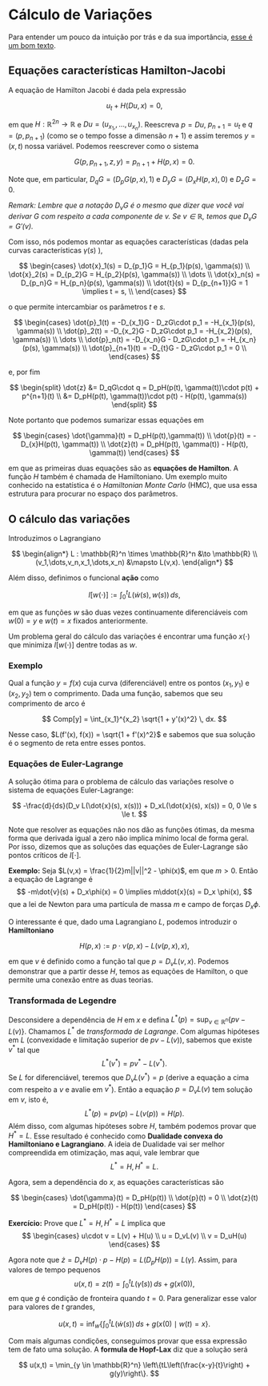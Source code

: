 # Cálculo de Variações 

Para entender um pouco da intuição por trás e da sua importância, [esse é um
bom texto](https://towardsdatascience.com/insights-on-the-calculus-of-variations-f50825f0ca84).


## Equações características Hamilton-Jacobi 

A equação de Hamilton Jacobi é dada pela expressão 

$$
u_t + H(Du, x) = 0, 
$$

em que $H : \mathbb{R}^{2n} \to \mathbb{R}$ e $Du = (u_{x_1,}, \dots,
u_{x_n})$. Reescreva $p = Du$, $p_{n+1} = u_t$ e $q = (p,p_{n+1})$ (como se o tempo fosse a
dimensão $n+1$) e assim teremos $y = (x,t)$ nossa variável. Podemos reescrever
como o sistema 

$$
G(p, p_{n+1}, z, y) = p_{n+1} + H(p, x) = 0.
$$

Note que, em particular, $D_qG = (D_pG(p,x), 1)$ e $D_yG = (D_xH(p,x), 0)$ e
$D_zG = 0$. 

*Remark: Lembre que a notação $D_vG$ é o mesmo que dizer que você vai derivar
$G$ com respeito a cada componente de $v$. Se $v \in \mathbb{R}$, temos que
$D_vG = G'(v)$.*

Com isso, nós podemos montar as equações características (dadas pela curvas características
$\gamma(s)$ ), 

$$
\begin{cases}
    \dot{x}_1(s) = D_{p_1}G = H_{p_1}(p(s), \gamma(s)) \\
    \dot{x}_2(s) = D_{p_2}G = H_{p_2}(p(s), \gamma(s)) \\
    \dots \\
    \dot{x}_n(s) = D_{p_n}G = H_{p_n}(p(s), \gamma(s)) \\
    \dot{t}(s) = D_{p_{n+1}}G = 1 \implies t = s, \\
\end{cases}
$$

o que permite intercambiar os parâmetros $t$ e $s$. 

$$
\begin{cases}
    \dot{p}_1(t) = -D_{x_1}G - D_zG\cdot p_1 = -H_{x_1}(p(s), \gamma(s)) \\
    \dot{p}_2(t) = -D_{x_2}G - D_zG\cdot p_1  = -H_{x_2}(p(s), \gamma(s)) \\
    \dots \\
    \dot{p}_n(t) = -D_{x_n}G - D_zG\cdot p_1  = -H_{x_n}(p(s), \gamma(s)) \\
    \dot{p}_{n+1}(t) = -D_{t}G - D_zG\cdot p_1  = 0 \\
\end{cases}
$$

e, por fim 

$$
\begin{split}
    \dot{z} &= D_qG\cdot q = D_pH(p(t), \gamma(t))\cdot p(t) + p^{n+1}(t) \\
    &= D_pH(p(t), \gamma(t))\cdot p(t) - H(p(t), \gamma(s))
\end{split}
$$

Note portanto que podemos sumarizar essas equações em 

$$
\begin{cases}
    \dot{\gamma}(t) = D_pH(p(t),\gamma(t)) \\
    \dot{p}(t) = -D_{x}H(p(t), \gamma(t)) \\
    \dot{z}(t) = D_pH(p(t), \gamma(t)) - H(p(t), \gamma(t))
\end{cases}
$$

em que as primeiras duas equações são as **equações de Hamilton**.  A função
$H$ também é chamada de Hamiltoniano. Um exemplo muito conhecido
na estatística é o *Hamiltonian Monte Carlo* (HMC), que usa
essa estrutura para procurar no espaço dos parâmetros. 

## O cálculo das variações

Introduzimos o Lagrangiano 

$$
\begin{align*}
    L : \mathbb{R}^n \times \mathbb{R}^n &\to \mathbb{R} \\
    (v_1,\dots,v_n,x_1,\dots,x_n) &\mapsto L(v,x).
\end{align*}
$$

Além disso, definimos o funcional **ação** como 

$$
I[w(\cdot)] := \int_0^t L(\dot{w}(s), w(s))\, ds, 
$$

em que as funções $w$ são duas vezes continuamente diferenciáveis com $w(0) =
y$ e $w(t) = x$ fixados anteriormente. 

Um problema geral do cálculo das variações é encontrar uma função $x(\cdot)$
que minimiza $I[w(\cdot)]$ dentre todas as $w$. 

### Exemplo 

Qual a função $y = f(x)$ cuja curva (diferenciável) entre os pontos $(x_1, y_1)$ e $(x_2,
y_2)$ tem o comprimento. Dada uma função, sabemos que seu comprimento de arco
é 

$$
Comp[y] = \int_{x_1}^{x_2} \sqrt{1 + y'(x)^2} \, dx.
$$

Nesse caso, $L(f'(x), f(x)) = \sqrt{1 + f'(x)^2}$ e sabemos que sua solução é
o segmento de reta entre esses pontos. 

### Equações de Euler-Lagrange 

A solução ótima para o problema de cálculo das variações resolve o sistema de
equações Euler-Lagrange:

$$
-\frac{d}{ds}(D_v L(\dot{x}(s), x(s))) + D_xL(\dot{x}(s), x(s)) = 0, 0 \le s
\le t.
$$

Note que resolver as equações não nos dão as funções ótimas, da mesma forma
que derivada igual a zero não implica mínimo local de forma geral. Por isso,
dizemos que as soluções das equações de Euler-Lagrange 
são pontos críticos de $I[\cdot]$. 

**Exemplo:** Seja $L(v,x) = \frac{1}{2}m||v||^2 - \phi(x)$, 
em que $m > 0$. Então a equação de Lagrange é 
$$
-m\dot{v}(s) + D_x\phi(x) = 0 \implies m\ddot{x}(s) = D_x \phi(x), 
$$
que a lei de Newton para uma partícula de massa $m$ e campo 
de forças $D_x \phi$.   

O interessante é que, dado uma Lagrangiano $L$, podemos introduzir o
**Hamiltoniano**

$$
H(p,x) := p\cdot v(p,x) - L(v(p,x), x),
$$

em que $v$ é definido como a função tal que $p = D_vL(v,x)$. 
Podemos demonstrar que a partir desse $H$, temos as equações de Hamilton, o
que permite uma conexão entre as duas teorias. 

### Transformada de Legendre 

Desconsidere a dependência de $H$ em $x$ e defina 
$L^*(p) = \sup_{v \in \mathbb{R}^n} \{pv - L(v)\}$. 
Chamamos $L^*$ de *transformada de Lagrange*. Com 
algumas hipóteses em $L$ (convexidade e limitação superior 
de $pv - L(v)$), sabemos que existe $v^*$ tal que 
$$
L^*(v^*) = pv^* - L(v^*).
$$
Se $L$ for diferenciável, teremos que $D_vL(v^*) = p$
(derive a equação a cima com respeito a $v$ e avalie em 
$v^*$). Então a equação $p = D_v L(v)$ tem solução em $v$, 
isto é, 
$$
L^*(p) = p v(p) - L(v(p)) = H(p).
$$
Além disso, com algumas hipóteses sobre $H$, também podemos
provar que $H^* = L$. Esse resultado é conhecido como 
**Dualidade convexa do Hamiltoniano e Lagrangiano**. 
A ideia de Dualidade vai ser melhor compreendida em 
otimização, mas aqui, vale lembrar que 
$$
L^* = H, H^* = L.
$$

Agora, sem a dependência do $x$, as equações
características são 

$$
\begin{cases}
    \dot{\gamma}(t) = D_pH(p(t)) \\
    \dot{p}(t) = 0 \\
    \dot{z}(t) = D_pH(p(t)) - H(p(t))
\end{cases}
$$

**Exercício:** Prove que $L^* = H, H^* = L$ implica que 
$$
\begin{cases}
   u\cdot v = L(v) + H(u) \\
   u = D_vL(v) \\
   v = D_uH(u)
\end{cases}
$$

Agora note que $\dot{z} = D_v H(p)\cdot p - H(p) = L(D_pH(p)) = 
L(\dot{\gamma})$. Assim, para valores de tempo pequenos 
$$
u(x,t) = z(t) = \int_0^t L(\dot{\gamma}(s)) \, ds + g(x(0)),
$$
em que $g$ é condição de fronteira quando $t = 0$. Para 
generalizar esse valor para valores de $t$ grandes, 

$$
u(x,t) = \inf_{w} \left\{\int_0^t L(\dot{w}(s)) \, ds + g(x(0) \mid w(t) =
x\right\}.
$$

Com mais algumas condições, conseguimos provar que essa 
expressão tem de fato uma solução. A **formula de Hopf-Lax** 
diz que a solução será 

$$
u(x,t) = \min_{y \in \mathbb{R}^n} \left\{tL\left(\frac{x-y}{t}\right) + g(y)\right\}.
$$


